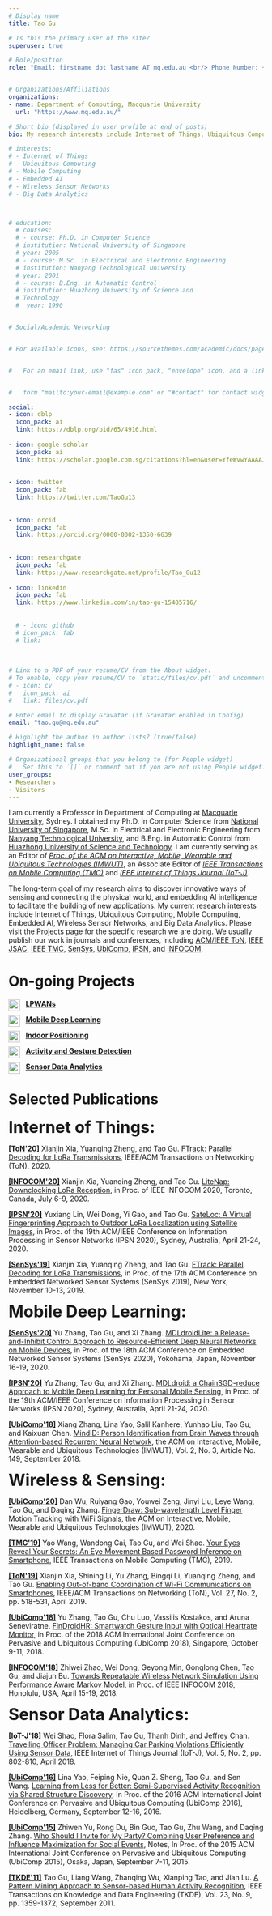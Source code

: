 ```yaml
---
# Display name
title: Tao Gu

# Is this the primary user of the site?
superuser: true

# Role/position
role: "Email: firstname dot lastname AT mq.edu.au <br/> Phone Number: +61-2-9850-4357 <br/>Address:   Room 244, 17 Wally's Walk, North Ryde, NSW, 2109, Australia"


# Organizations/Affiliations
organizations:
- name: Department of Computing, Macquarie University
  url: "https://www.mq.edu.au/"

# Short bio (displayed in user profile at end of posts)
bio: My research interests include Internet of Things, Ubiquitous Computing, Mobile Computing, Embedded AI, Wireless Sensor Networks, and Big Data Analytics.

# interests:
# - Internet of Things
# - Ubiquitous Computing
# - Mobile Computing
# - Embedded AI
# - Wireless Sensor Networks
# - Big Data Analytics



# education:
  # courses:
  # - course: Ph.D. in Computer Science
  # institution: National University of Singapore
  # year: 2005
  # - course: M.Sc. in Electrical and Electronic Engineering
  # institution: Nanyang Technological University
  # year: 2001
  # - course: B.Eng. in Automatic Control
  # institution: Huazhong University of Science and 
  # Technology
  #  year: 1990


# Social/Academic Networking


# For available icons, see: https://sourcethemes.com/academic/docs/page-builder/#icons


#   For an email link, use "fas" icon pack, "envelope" icon, and a link in the


#   form "mailto:your-email@example.com" or "#contact" for contact widget.

social:
- icon: dblp
  icon_pack: ai
  link: https://dblp.org/pid/65/4916.html
  
- icon: google-scholar
  icon_pack: ai
  link: https://scholar.google.com.sg/citations?hl=en&user=YfeWvwYAAAAJ
  
  
- icon: twitter
  icon_pack: fab
  link: https://twitter.com/TaoGu13
  
  
- icon: orcid
  icon_pack: fab
  link: https://orcid.org/0000-0002-1350-6639
  
  
- icon: researchgate
  icon_pack: fab
  link: https://www.researchgate.net/profile/Tao_Gu12
  
- icon: linkedin
  icon_pack: fab
  link: https://www.linkedin.com/in/tao-gu-15405716/
  
  
  # - icon: github
  # icon_pack: fab
  # link: 
  
  
  
# Link to a PDF of your resume/CV from the About widget.
# To enable, copy your resume/CV to `static/files/cv.pdf` and uncomment the lines below.
# - icon: cv
#   icon_pack: ai
#   link: files/cv.pdf

# Enter email to display Gravatar (if Gravatar enabled in Config)
email: "tao.gu@mq.edu.au"

# Highlight the author in author lists? (true/false)
highlight_name: false

# Organizational groups that you belong to (for People widget)
#   Set this to `[]` or comment out if you are not using People widget.
user_groups:
- Researchers
- Visitors
---
```



I am currently a Professor in Department of Computing at [Macquarie University](https://www.mq.edu.au/), Sydney. I obtained my Ph.D. in Computer Science from [National University of Singapore](http://nus.edu.sg/), M.Sc. in Electrical and Electronic Engineering from [Nanyang Technological University](https://www.ntu.edu.sg/Pages/home.aspx), and B.Eng. in Automatic Control from [Huazhong University of Science and Technology](http://english.hust.edu.cn/index.htm). I am currently serving as an Editor of [*Proc. of the ACM on Interactive, Mobile, Wearable and Ubiquitous Technologies (IMWUT)*](https://dl.acm.org/journal/imwut), an Associate Editor of [*IEEE Transactions on Mobile Computing (TMC)*](https://www.computer.org/csdl/journal/tm) and [*IEEE Internet of Things Journal (IoT-J)*](https://ieee-iotj.org/). 

The long-term goal of my research aims to discover innovative ways of sensing and connecting the physical world, and embedding AI intelligence to facilitate the building of new applications. My current research interests include Internet of Things, Ubiquitous Computing, Mobile Computing, Embedded AI, Wireless Sensor Networks, and Big Data Analytics. Please visit the [Projects](projects/#projects-sensor) page for the specific research we are doing. We usually publish our work in journals and conferences, including [ACM/IEEE ToN](https://dl.acm.org/journal/ton), [IEEE JSAC](https://ieeexplore.ieee.org/xpl/RecentIssue.jsp?punumber=49), [IEEE TMC](https://www.computer.org/csdl/journal/tm), [SenSys](http://sensys.acm.org/2020/), [UbiComp](https://ubicomp.org/ubicomp2020/), [IPSN](https://ipsn.acm.org/2020/), and [INFOCOM](https://infocom2020.ieee-infocom.org/).


# On-going Projects

<img align="left" width="23" height="23" src="../../icon/lora.png">

&nbsp; [**LPWANs**](projects/#projects-sensor) 

<img align="left" width="23" height="23" src="../../icon/ai.png">

&nbsp;  [**Mobile Deep Learning**](projects/#projects-mdl)

<img align="left" width="23" height="23" src="../../icon/location.png">

&nbsp; [**Indoor Positioning**](projects/#projects-indoor)

<img align="left" width="23" height="23" src="../../icon/hand.png">

&nbsp; [**Activity and Gesture Detection**](projects/#projects-gesture)

<img align="left" width="23" height="23" src="../../icon/data.png">

&nbsp; [**Sensor Data Analytics**](projects/#projects-data)




# Selected Publications 

<font size=6> **Internet of Things:**</font>


[**\[ToN'20\]**](https://dl.acm.org/journal/ton)  Xianjin Xia, Yuanqing Zheng, and Tao Gu. [FTrack: Parallel Decoding for LoRa Transmissions](pub/paper/FTrack.pdf), IEEE/ACM Transactions on Networking (ToN), 2020.


[**\[INFOCOM'20\]**](https://infocom2020.ieee-infocom.org/)  Xianjin Xia, Yuanqing Zheng, and Tao Gu. [LiteNap: Downclocking LoRa Reception](pub/paper/LiteNap.pdf), in Proc. of IEEE INFOCOM 2020, Toronto, Canada, July 6-9, 2020.


[**\[IPSN'20\]**](https://ipsn.acm.org/2020/) Yuxiang Lin, Wei Dong, Yi Gao, and Tao Gu. [SateLoc: A Virtual Fingerprinting Approach to Outdoor LoRa Localization using Satellite Images](pub/paper/SateLoc.pdf), in Proc. of the 19th ACM/IEEE Conference on Information Processing in Sensor Networks (IPSN 2020), Sydney, Australia, April 21-24, 2020.

[**\[SenSys'19\]**](http://sensys.acm.org/2019/) Xianjin Xia, Yuanqing Zheng, and Tao Gu. [FTrack: Parallel Decoding for LoRa Transmissions](pub/paper/FTrack_sensys.pdf), in Proc. of the 17th ACM Conference on Embedded Networked Sensor Systems (SenSys 2019), New York, November 10-13, 2019.




<font size=6>  **Mobile Deep Learning:**</font>

[**\[SenSys'20\]**](http://sensys.acm.org/2020/) Yu Zhang, Tao Gu, and Xi Zhang. [MDLdroidLite: a Release-and-Inhibit Control Approach to Resource-Efficient Deep Neural Networks on Mobile Devices](pub/paper/Paper_3_SenSys_2020.pdf), in Proc. of the 18th ACM Conference on Embedded Networked Sensor Systems (SenSys 2020), Yokohama, Japan, November 16-19, 2020. 


[**\[IPSN'20\]**](https://ipsn.acm.org/2020/) Yu Zhang, Tao Gu, and Xi Zhang. [MDLdroid: a ChainSGD-reduce Approach to Mobile Deep Learning for Personal Mobile Sensing](pub/paper/Paper_2_IPSN_2020.pdf), in Proc. of the 19th ACM/IEEE Conference on Information Processing in Sensor Networks (IPSN 2020), Sydney, Australia, April 21-24, 2020. 


[**\[UbiComp'18\]**](http://www.ubicomp.org/ubicomp2018/) Xiang Zhang, Lina Yao, Salil Kanhere, Yunhao Liu, Tao Gu, and Kaixuan Chen. [MindID: Person Identification from Brain Waves through Attention-based Recurrent Neural Network](pub/paper/MindID.pdf), the ACM on Interactive, Mobile, Wearable and Ubiquitous Technologies (IMWUT), Vol. 2, No. 3, Article No. 149, September 2018.



<font size=6>**Wireless & Sensing:**</font>


[**\[UbiComp'20\]**](http://www.ubicomp.org/ubicomp2020/) Dan Wu, Ruiyang Gao, Youwei Zeng, Jinyi Liu, Leye Wang, Tao Gu, and Daqing Zhang. [FingerDraw: Sub-wavelength Level Finger Motion Tracking with WiFi Signals](pub/paper/FingerDraw.pdf), the ACM on Interactive, Mobile, Wearable and Ubiquitous Technologies (IMWUT), 2020.


[**\[TMC'19\]**](https://www.computer.org/csdl/journal/tm) Yao Wang, Wandong Cai, Tao Gu, and Wei Shao. [Your Eyes Reveal Your Secrets: An Eye Movement Based Password Inference on Smartphone](pub/paper/Eyes.pdf), IEEE Transactions on Mobile Computing (TMC), 2019.


[**\[ToN'19\]**](https://dl.acm.org/journal/ton) Xianjin Xia, Shining Li, Yu Zhang, Bingqi Li, Yuanqing Zheng, and Tao Gu. [Enabling Out-of-band Coordination of Wi-Fi Communications on Smartphones](pub/paper/Coordination.pdf), IEEE/ACM Transactions on Networking (ToN), Vol. 27, No. 2, pp. 518-531, April 2019.


[**\[UbiComp'18\]**](http://www.ubicomp.org/ubicomp2018/) Yu Zhang, Tao Gu, Chu Luo, Vassilis Kostakos, and Aruna Seneviratne. [FinDroidHR: Smartwatch Gesture Input with Optical Heartrate Monitor](pub/paper/Paper_1_Ubicomp_2018.pdf), in Proc. of the 2018 ACM International Joint Conference on Pervasive and Ubiquitous Computing (UbiComp 2018), Singapore, October 9-11, 2018. 


[**\[INFOCOM'18\]**](https://infocom2018.ieee-infocom.org/) Zhiwei Zhao, Wei Dong, Geyong Min, Gonglong Chen, Tao Gu, and Jiajun Bu. [Towards Repeatable Wireless Network Simulation Using Performance Aware Markov Model](pub/paper/Repeatable.pdf), in Proc. of IEEE INFOCOM 2018, Honolulu, USA, April 15-19, 2018.



<font size=6>**Sensor Data Analytics:**</font>

[**\[IoT-J'18\]**](https://ieee-iotj.org/) Wei Shao, Flora Salim, Tao Gu, Thanh Dinh, and Jeffrey Chan. [Travelling Officer Problem: Managing Car Parking Violations Efficiently Using Sensor Data](pub/paper/Travelling.pdf), IEEE Internet of Things Journal (IoT-J), Vol. 5, No. 2, pp. 802-810, April 2018.


[**\[UbiComp'16\]**](http://www.ubicomp.org/ubicomp2016/) Lina Yao, Feiping Nie, Quan Z. Sheng, Tao Gu, and Sen Wang. [Learning from Less for Better: Semi-Supervised Activity Recognition via Shared Structure Discovery](pub/paper/Semi.pdf), In Proc. of the 2016 ACM International Joint Conference on Pervasive and Ubiquitous Computing (UbiComp 2016), Heidelberg, Germany, September 12-16, 2016.


[**\[UbiComp'15\]**](http://www.ubicomp.org/ubicomp2015/) Zhiwen Yu, Rong Du, Bin Guo, Tao Gu, Zhu Wang, and Daqing Zhang. [Who Should I Invite for My Party? Combining User Preference and Influence Maximization for Social Events](pub/paper/Maximization.pdf), Notes, In Proc. of the 2015 ACM International Joint Conference on Pervasive and Ubiquitous Computing (UbiComp 2015), Osaka, Japan, September 7-11, 2015.



[**\[TKDE'11\]**](https://www.computer.org/csdl/journal/tk) Tao Gu, Liang Wang, Zhanqing Wu, Xianping Tao, and Jian Lu. [A Pattern Mining Approach to Sensor-based Human Activity Recognition](pub/paper/Mining.pdf), IEEE Transactions on Knowledge and Data Engineering (TKDE), Vol. 23, No. 9, pp. 1359-1372, September 2011.




